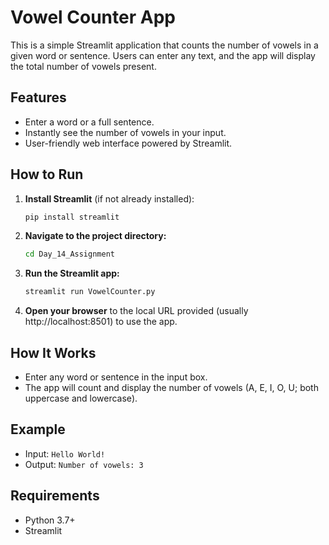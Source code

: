 # Vowel Counter App

This is a simple Streamlit application that counts the number of vowels in a given word or sentence. Users can enter any text, and the app will display the total number of vowels present.

## Features
- Enter a word or a full sentence.
- Instantly see the number of vowels in your input.
- User-friendly web interface powered by Streamlit.

## How to Run

1. **Install Streamlit** (if not already installed):
   ```bash
   pip install streamlit
   ```

2. **Navigate to the project directory:**
   ```bash
   cd Day_14_Assignment
   ```

3. **Run the Streamlit app:**
   ```bash
   streamlit run VowelCounter.py
   ```

4. **Open your browser** to the local URL provided (usually http://localhost:8501) to use the app.

## How It Works
- Enter any word or sentence in the input box.
- The app will count and display the number of vowels (A, E, I, O, U; both uppercase and lowercase).

## Example
- Input: `Hello World!`
- Output: `Number of vowels: 3`

## Requirements
- Python 3.7+
- Streamlit
